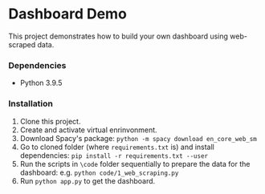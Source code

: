 # Dashboard Demo #
This project demonstrates how to build your own dashboard using web-scraped data.

### Dependencies ###
- Python 3.9.5

### Installation ###
1. Clone this project.
2. Create and activate virtual enrinvonment.
3. Download Spacy's package: `python -m spacy download en_core_web_sm`
4. Go to cloned folder (where `requirements.txt` is) and install dependencies: `pip install -r requirements.txt --user`
5. Run the scripts in `\code` folder sequentially to prepare the data for the dashboard: e.g. `python code/1_web_scraping.py`
6. Run `python app.py` to get the dashboard.